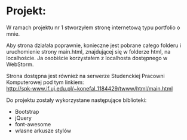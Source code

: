 <meta charset="UTF-8">
<h1>Projekt:</h1>
<p>W ramach projektu nr 1 stworzyłem stronę internetową typu portfolio o mnie.</p>
<p>
    Aby strona działała poprawnie, konieczne jest pobrane całego folderu i uruchomienie strony main.html,
    znajdującej się w folderze html, na localhoście. Ja osobiście korzystałem z localhosta dostępnego w WebStorm.
</p>
<p>
    Strona dostępna jest również na serwerze Studenckiej Pracowni Komputerowej pod tym linkiem:<br>
    <a href="http://spk-www.if.uj.edu.pl/~konefal_1184429/twww/html/main.html">
        http://spk-www.if.uj.edu.pl/~konefal_1184429/twww/html/main.html    
    </a>
</p>
<div>
    Do projektu zostały wykorzystane następujące biblioteki:
    <ul>
        <li>Bootstrap</li>
        <li>jQuery</li>
        <li>font-awesome</li>
        <li>własne arkusze stylów</li>
    </ul>
</div>
